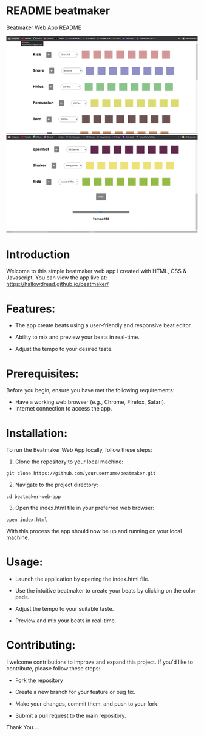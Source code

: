 # README beatmaker

Beatmaker Web App README

![Beatmaker_img_01](Beatmaker01.png)
![Beatmaker_img_02](Beatmaker02.png)

# Introduction

Welcome to this simple beatmaker web app i created with HTML, CSS & Javascript.
You can view the app live at: https://hallowdread.github.io/beatmaker/

# Features:

- The app create beats using a user-friendly and responsive beat editor.

- Ability to mix and preview your beats in real-time.

- Adjust the tempo to your desired taste.

# Prerequisites:

Before you begin, ensure you have met the following requirements:

- Have a working web browser (e.g., Chrome, Firefox, Safari).
- Internet connection to access the app.

# Installation:

To run the Beatmaker Web App locally, follow these steps:

1. Clone the repository to your local machine:

```
git clone https://github.com/yourusername/beatmaker.git
```

2. Navigate to the project directory:

```
cd beatmaker-web-app
```

3. Open the index.html file in your preferred web browser:

```
open index.html
```

With this process the app should now be up and running on your local machine.

# Usage:

- Launch the application by opening the index.html file.

- Use the intuitive beatmaker to create your beats by clicking on the color pads.

- Adjust the tempo to your suitable taste.

- Preview and mix your beats in real-time.

# Contributing:

I welcome contributions to improve and expand this project. If you'd like to contribute, please follow these steps:

- Fork the repository

- Create a new branch for your feature or bug fix.

- Make your changes, commit them, and push to your fork.

- Submit a pull request to the main repository.

Thank You....
